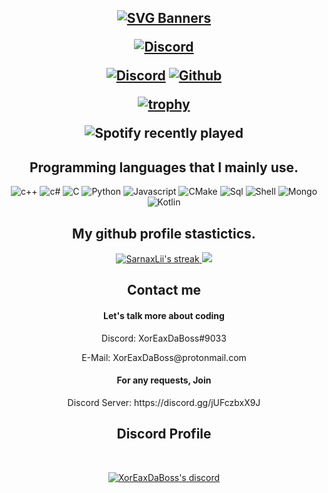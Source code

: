 <h2 align="center">
<p><a href="https://www.youtube.com/watch?v=dQw4w9WgXcQ"><img src="https://svg-banners.vercel.app/api?type=rainbow&amp;text1=XorEaxDaBoss%F0%9F%91%A8%E2%80%8D%F0%9F%92%BB&amp;width=800&amp;height=400" alt="SVG Banners"></a></p>






  
<p align="center">

<p align="center">
    <a href="https://steamcommunity.com/profiles/76561198244405074/">
   <img alt="Discord" src="https://img.shields.io/badge/XorEax-DaBoss-blueviolet"></a>
  

 
  
  
  
</p>
<p align="center">
    <a href="https://discord.gg/jUFczbxX9J">
   <img alt="Discord" src="https://img.shields.io/badge/Discord-XorEaxDaBoss%239033-7289DA?style=for-the-badge&logo=discord&logoColor=7289DA&logoWidth=10&labelColor=000'"></a>  
  <a href="https://github.com/XorEaxDaBoss">
   <img alt="Github" src="https://img.shields.io/github/followers/sindresorhus?color=7289DA&logo=github&label=Followers&style=for-the-badge&logoWidth=10&labelColor=000%27"></a>   
  
  
[![trophy](https://github-profile-trophy.vercel.app/?username=sindresorhus&row=2&no-bg=true&theme=tokyonight)](https://github.com/ryo-ma/github-profile-trophy)

  

  

<p><p align="center"><img src="https://spotify-recently-played-readme.vercel.app/api?user=silverangelo92&amp;count=1" alt="Spotify recently played"></p>


<h2 align="center">Programming languages that I mainly use.</h2>
<p align="center">
  <img alt="c++" src="https://img.shields.io/badge/-C++-090909?style=for-the-badge&logo=C%2b%2b&logoColor=6296CC"></a>  
  <img alt="c#" src="https://img.shields.io/badge/-csharp-090909?style=for-the-badge&logo=csharp&logoColor=00648B"></a>    
  <img alt="C" src="https://img.shields.io/badge/-C-090909?style=for-the-badge&logo=C&logoColor=00648B"></a>
  <img alt="Python" src="https://img.shields.io/badge/-Python-090909?style=for-the-badge&logo=Python&logoColor=E9D54D"></a>
  <img alt="Javascript" src="https://img.shields.io/badge/-JavaScript-090909?style=for-the-badge&logo=JavaScript&logoColor=E9D54D"></a>
  <img alt="CMake" src="https://img.shields.io/badge/-CMake-090909?style=for-the-badge&logo=CMake&logoColor=00648B"></a>
  <img alt="Sql" src="https://img.shields.io/badge/-Sql-090909?style=for-the-badge&logo=mysql&logoColor=00648B"></a> 
  <img alt="Shell" src="https://img.shields.io/badge/-Shell-090909?style=for-the-badge&logo=Shell&logoColor=00648B"></a>
  <img alt="Mongo" src="https://img.shields.io/badge/-MongoDB-090909?style=for-the-badge&logo=MongoDB&logoColor=00648B"></a> 
  <img alt="Kotlin" src="https://img.shields.io/badge/-Kotlin-090909?style=for-the-badge&logo=Kotlin&logoColor=00648B"></a> 
</p>



<h2 align="center">My github profile stastictics.</h2>

<p align="center">
    <a href="https://github.com/XorEaxDaBoss">
        <img title="XorEaxDaBoss's stats" alt="SarnaxLii's streak" src="https://github-readme-streak-stats.herokuapp.com/?user=sindresorhus&theme=dark&hide_border=true&stroke=f53b3b"/>
    </a>
    </a>
    <a href="https://github.com/XorEaxDaBoss">
        <img src="https://github-readme-stats.vercel.app/api/top-langs/?username=mosra&layout=compact&theme=dark&hide_border=true&langs_count=8" />
    </a>
</p>
</p>
  

<h2 align="center">Contact me</h2>
<h4 align="center">Let's talk more about coding</h4>
<p align="center">Discord: XorEaxDaBoss#9033</p>
<p align="center">E-Mail: XorEaxDaBoss@protonmail.com</p>
<h4 align="center">For any requests, Join</h4>
<p align="center">Discord Server: https://discord.gg/jUFczbxX9J
</pre><br>




<h2 align="center">Discord Profile</h2><br>
  <p align="center">
    <a href="https://discord.gg/jUFczbxX9J">
        <img title="XorEaxDaBoss discord" alt="XorEaxDaBoss's discord" src="https://discord.c99.nl/widget/theme-4/893038757404622868.png"/>
    </a>
</p>

<!--
**XorEaxDaBoss** is a ✨ _special_ ✨ repository because its `README.md` (this file) appears on your GitHub profile. Hello

.


